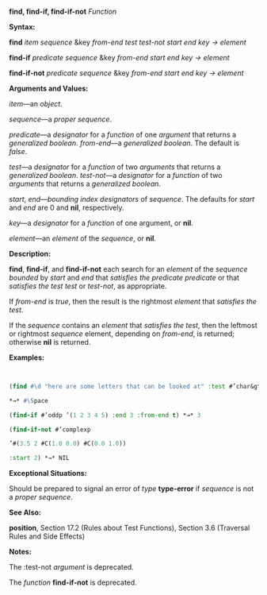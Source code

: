 **find, find-if, find-if-not** *Function* 



**Syntax:** 



**find** *item sequence* &amp;key *from-end test test-not start end key → element* 



**find-if** *predicate sequence* &amp;key *from-end start end key → element* 



**find-if-not** *predicate sequence* &amp;key *from-end start end key → element* 



**Arguments and Values:** 



*item*—an *object*. 



*sequence*—a *proper sequence*. 



*predicate*—a *designator* for a *function* of one *argument* that returns a *generalized boolean*. *from-end*—a *generalized boolean*. The default is *false*. 



*test*—a *designator* for a *function* of two *arguments* that returns a *generalized boolean*. *test-not*—a *designator* for a *function* of two *arguments* that returns a *generalized boolean*. 



*start*, *end*—*bounding index designators* of *sequence*. The defaults for *start* and *end* are 0 and **nil**, respectively. 



*key*—a *designator* for a *function* of one argument, or **nil**. 



*element*—an *element* of the *sequence*, or **nil**. 







 



 



**Description:** 



**find**, **find-if**, and **find-if-not** each search for an *element* of the *sequence bounded* by *start* and *end* that *satisfies the predicate predicate* or that *satisfies the test test* or *test-not*, as appropriate. 



If *from-end* is *true*, then the result is the rightmost *element* that *satisfies the test*. 



If the *sequence* contains an *element* that *satisfies the test*, then the leftmost or rightmost *sequence* element, depending on *from-end*, is returned; otherwise **nil** is returned. 



**Examples:**
```lisp
 

(find #\d "here are some letters that can be looked at" :test #’char&gt;) 

*→* #\Space 

(find-if #’oddp ’(1 2 3 4 5) :end 3 :from-end t) *→* 3 

(find-if-not #’complexp 

’#(3.5 2 #C(1.0 0.0) #C(0.0 1.0)) 

:start 2) *→* NIL 


```
**Exceptional Situations:** 



Should be prepared to signal an error of *type* **type-error** if *sequence* is not a *proper sequence*. 



**See Also:** 



**position**, Section 17.2 (Rules about Test Functions), Section 3.6 (Traversal Rules and Side Effects) 



**Notes:** 



The :test-not *argument* is deprecated. 



The *function* **find-if-not** is deprecated. 



